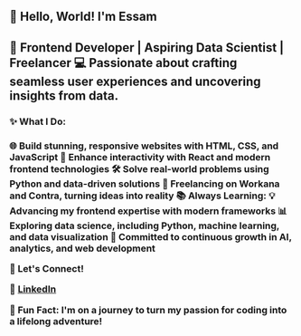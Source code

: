 <h2>👋 Hello, World! I'm Essam<h2/>
🌟 Frontend Developer | Aspiring Data Scientist | Freelancer
💻 Passionate about crafting seamless user experiences and uncovering insights from data.

<h3>✨ What I Do:<h3/>
🌐 Build stunning, responsive websites with HTML, CSS, and JavaScript
🎨 Enhance interactivity with React and modern frontend technologies
🛠️ Solve real-world problems using Python and data-driven solutions
🚀 Freelancing on Workana and Contra, turning ideas into reality
📚 Always Learning:
💡 Advancing my frontend expertise with modern frameworks
📊 Exploring data science, including Python, machine learning, and data visualization
🧠 Committed to continuous growth in AI, analytics, and web development

🔗 Let's Connect!

💼 [LinkedIn](https://www.linkedin.com/in/muhammad-essam-bhatti-447b78330/)

🌈 Fun Fact: I'm on a journey to turn my passion for coding into a lifelong adventure!

